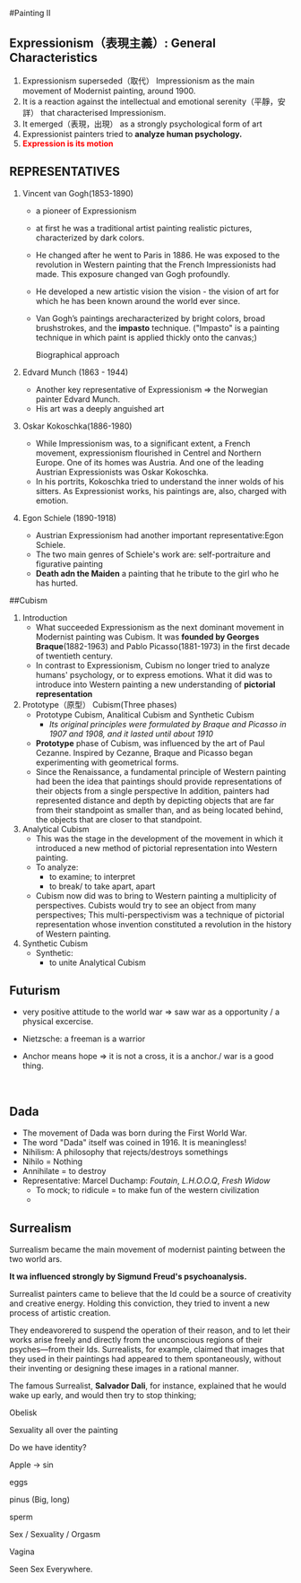 #Painting II

## Expressionism（表現主義）: General Characteristics

1. Expressionism superseded（取代） Impressionism as the main movement of Modernist painting, around 1900. 
2. It is a reaction against the intellectual and emotional serenity（平靜，安詳） that characterised Impressionism.
3. It emerged（表現，出現） as a strongly psychological form of art
4. Expressionist painters tried to **analyze human psychology.**
5. <font color=#ff000>**Expression is its motion**</font>

## REPRESENTATIVES

1. Vincent van Gogh(1853-1890)

   * a pioneer of  Expressionism

   * at first he was a traditional artist painting realistic pictures, characterized by dark colors.

   * He changed after he went to Paris in 1886. He was exposed to the revolution in Western painting that the French Impressionists had made. This exposure changed van Gogh profoundly. 

   * He developed a new artistic vision the vision - the vision of art for which he has been known around the world ever since.

   * Van Gogh’s paintings arecharacterized by bright colors, broad brushstrokes, and the **impasto** technique. ("Impasto" is a painting technique in which paint is applied thickly onto the canvas;)

     Biographical approach 

2. Edvard Munch (1863 - 1944)

   * Another key representative of Expressionism $\Rightarrow$ the Norwegian painter Edvard Munch.
   * His art was a deeply anguished art

3. Oskar Kokoschka(1886-1980)

   * While Impressionism was, to a significant extent, a French movement, expressionism flourished in Centrel and Northern Europe. One of its homes was Austria. And one of the leading Austrian Expressionists was Oskar Kokoschka.
   * In his portrits, Kokoschka tried to understand the inner wolds of his sitters. As Expressionist works, his paintings are, also, charged with emotion.

4. Egon Schiele (1890-1918)

   * Austrian Expressionism had another important representative:Egon Schiele.
   * The two main genres of Schiele's work are: self-portraiture and figurative painting
   * **Death adn the Maiden** a painting that he tribute to the girl who he has hurted.

##Cubism

1. Introduction
   * What succeeded Expressionism as the next dominant movement in Modernist painting was Cubism. It was **founded by Georges Braque**(1882-1963) and Pablo Picasso(1881-1973) in the first decade of twentieth century.
   * In contrast to Expressionism, Cubism no longer tried to analyze humans' psychology, or to express emotions. What it did was to introduce into Western painting a new understanding of **pictorial representation**
2. Prototype（原型） Cubism(Three phases)
   * Prototype Cubism, Analitical Cubism and Synthetic Cubism
     * *Its original principles were formulated by Braque and Picasso in 1907 and 1908, and it lasted until about 1910*
   * **Prototype** phase of Cubism, was influenced by the art of Paul Cezanne. Inspired by Cezanne, Braque and Picasso began experimenting with geometrical forms.
   * Since the Renaissance, a fundamental principle of Western painting had been the idea that paintings should provide representations of their objects from a single perspective In addition, painters had represented distance and depth by depicting objects that are far from their standpoint as smaller than, and as being located behind, the objects that are closer to that standpoint.
3. Analytical Cubism
   * This was the stage in the development of the movement in which it introduced a new method of pictorial representation into Western painting.	
   * To analyze:
     * to examine; to interpret
     * to break/ to take apart, apart
   * Cubism now did was to bring to Western painting a multiplicity of perspectives. Cubists would try to see an object from many perspectives; This multi-perspectivism
     was a technique of pictorial representation whose invention constituted a revolution in the history of Western painting.
4. Synthetic Cubism
   * Synthetic:
     * to unite Analytical Cubism

## Futurism

* very positive attitude to the world war $\Rightarrow$ saw war as a opportunity / a physical excercise.

* Nietzsche: a freeman is a warrior 

* Anchor means hope $\Rightarrow$ it is not a cross, it is a anchor./ war is a good thing.

  ​

## Dada

* The movement of Dada was born during the First World War. 
* The word "Dada" itself was coined in 1916. It is meaningless!
* Nihilism: A philosophy that rejects/destroys somethings
* Nihilo = Nothing
* Annihilate = to destroy 
* Representative: Marcel Duchamp: *Foutain*, *L.H.O.O.Q*, *Fresh Widow*
  * To mock; to ridicule = to make fun of the western civilization 
  * ​

## Surrealism

Surrealism became the main movement of modernist painting between the two world ars. 

**It wa influenced strongly by Sigmund Freud's psychoanalysis.**

Surrealist painters came to believe that the Id could be a source of creativity and
creative energy. Holding this conviction, they tried to invent a new process of artistic creation.

They endeavorered to suspend the operation of their reason, and to let their works arise freely and directly from the unconscious regions of their psyches—from their Ids. Surrealists, for
example, claimed that images that they used in their paintings had appeared to them spontaneously, without their inventing or designing these images in a rational manner. 

The famous Surrealist, **Salvador Dali**, for instance, explained that he would wake up early, and would then try to stop thinking;

Obelisk

Sexuality all over the painting

Do we have identity?

Apple $\rightarrow$ sin

eggs

pinus (Big, long)

sperm

Sex / Sexuality / Orgasm

Vagina

Seen Sex Everywhere.

